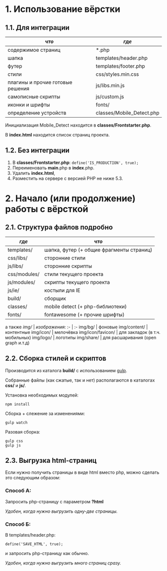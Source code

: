 # 1. Использование вёрстки




## 1.1. Для интеграции


*что* | *где*
--- | ---
содержимое страниц | *.php
шапка | templates/header.php
футер | templates/footer.php
стили | css/styles.min.css 
плагины и прочие готовые решения | js/libs.min.js 
самописные скрипты | js/custom.js
иконки и шрифты | fonts/
определение устройств | classes/Mobile_Detect.php

Инициализация Mobile_Detect находится в **classes/Frontstarter.php**.

В **index.html** находится список страниц проекта.





## 1.2. Без интеграции

1. В **classes/Frontstarter.php**: `define('IS_PRODUCTION', true);`
2. Переименовать **main**.php в **index**.php.
3. Удалить **index.html**, 
4. Разместить на сервере с версией PHP не ниже 5.3.




# 2. Начало (или продолжение) работы с вёрсткой




## 2.1. Структура файлов подробно


*где* | *что*
--- | ---
templates/         | шапка, футер (+ общие фрагменты страниц)
css/libs/          | сторонние стили 
js/libs/           | сторонние скрипты
css/modules/       | стили текущего проекта
js/modules/        | скрипты текущего проекта
js/ie/             | костыли для IE
build/             | сборщик
classes/           | mobile detect (+ php-библиотеки)
fonts/             | fontawesome (+ прочие шрифты)
а также
*img/* | *изображения:*
:- | :-
img/bg/            | фоновые
img/content/       | контентные
img/icon/          | мелочёвка
img/icon/favicon/  | для закладок (в т.ч. мобильных)
img/logo/          | логотипы
img/share/         | для расшаривания (open graph и.т.д)




## 2.2. Сборка стилей и скриптов

Производится из каталога **build/** c использованием [gulp](http://gulpjs.com/).

Собранные файлы (как сжатые, так и нет) располагаются в каталогах **css/** и **js/**.


Установка необходимых модулей:

```
npm install
```

Сборка + слежение за изменениями:

```
gulp watch
```

Разовая сборка:

```
gulp css
gulp js
```




## 2.3. Выгрузка html-страниц

Если нужно получить страницы в виде html вместо php, можно сделать это следующим образом:

### Способ А:
Запросить php-страницу с параметром **?html**

*Удобен, когда нужно выгрузить одну-две страницы.*

### Способ Б:
В templates/header.php:
```
define('SAVE_HTML', true);
```
и запросить php-страницу как обычно.

*Удобен, когда нужно выгрузить много страниц сразу.*


